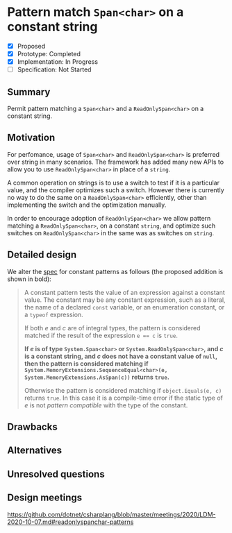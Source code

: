 <!--
New language feature proposals should fully fill out this template. This should include a complete detailed design, which describes the syntax of the feature, what that syntax means, and how it affects current parts of the spec. Please make sure to point out specific spec sections that need to be updated for this feature. If you do not have the knowledge or experience to fill this out completely, that's perfectly alright: please open this proposal as a Discussion instead (https://github.com/dotnet/csharplang/discussions/new) and the community can generally discuss the proposal in less formal terms.
-->
# Pattern match `Span<char>` on a constant string

* [x] Proposed
* [x] Prototype: Completed
* [x] Implementation: In Progress
* [ ] Specification: Not Started

## Summary
[summary]: #summary

Permit pattern matching a `Span<char>` and a `ReadOnlySpan<char>` on a constant string.

## Motivation
[motivation]: #motivation

For perfomance, usage of `Span<char>` and `ReadOnlySpan<char>` is preferred over string in many scenarios. The framework has added many new APIs to allow you to use `ReadOnlySpan<char>` in place of a `string`.

A common operation on strings is to use a switch to test if it is a particular value, and the compiler optimizes such a switch. However there is currently no way to do the same on a `ReadOnlySpan<char>` efficiently, other than implementing the switch and the optimization manually.

In order to encourage adoption of `ReadOnlySpan<char>` we allow pattern matching a `ReadOnlySpan<char>`, on a constant `string`, and optimize such switches on `ReadOnlySpan<char>` in the same was as switches on `string`.

## Detailed design
[design]: #detailed-design

We alter the [spec](../csharp-7.0/pattern-matching.md#constant-pattern) for constant patterns as follows (the proposed addition is shown in bold):

> A constant pattern tests the value of an expression against a constant value. The constant may be any constant expression, such as a literal, the name of a declared `const` variable, or an enumeration constant, or a `typeof` expression.
>
> If both *e* and *c* are of integral types, the pattern is considered matched if the result of the expression `e == c` is `true`.
>
> **If *e* is of type `System.Span<char>` or `System.ReadOnlySpan<char>`, and *c* is a constant string, and *c* does not have a constant value of `null`, then the pattern is considered matching if `System.MemoryExtensions.SequenceEqual<char>(e, System.MemoryExtensions.AsSpan(c))` returns `true`.**
> 
> Otherwise the pattern is considered matching if `object.Equals(e, c)` returns `true`. In this case it is a compile-time error if the static type of *e* is not *pattern compatible* with the type of the constant.

## Drawbacks
[drawbacks]: #drawbacks

## Alternatives
[alternatives]: #alternatives

## Unresolved questions
[unresolved]: #unresolved-questions

## Design meetings

https://github.com/dotnet/csharplang/blob/master/meetings/2020/LDM-2020-10-07.md#readonlyspanchar-patterns

